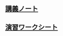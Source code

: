 ## [講義ノート](繰り返し処理.md)
## [演習ワークシート](http://colab.research.google.com/github/ueharaLab/python5_repeat/blob/main/繰り返し処理.ipynb) 